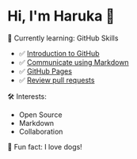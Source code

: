 # Hi, I'm Haruka 👋

🌱 Currently learning: GitHub Skills
- ✅ [Introduction to GitHub](https://github.com/HattoriHaruka/skills-introduction-to-github)
- ✅ [Communicate using Markdown](https://github.com/HattoriHaruka/skills-communicate-using-markdown)
- ✅ [GitHub Pages](https://github.com/HattoriHaruka/skills-github-pages)
- ✅ [Review pull requests](https://github.com/HattoriHaruka/skills-review-pull-requests)


🛠️ Interests:
- Open Source
- Markdown
- Collaboration

🐶 Fun fact:
I love dogs!
